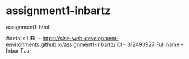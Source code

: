 # assignment1-inbartz
assignment1-html

#details 
URL - https://sise-web-development-environments.github.io/assignment1-inbartz/
ID - 312493927
Full name - Inbar Tzur
